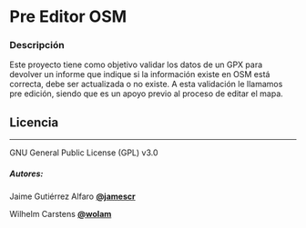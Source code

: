 # Pre Editor OSM 

### Descripción     
Este proyecto tiene como objetivo validar los datos de un GPX para devolver un informe que indique si la información existe en OSM está correcta, debe ser actualizada o no existe. A esta validación le llamamos pre edición, siendo que es un apoyo previo al proceso de editar el mapa. 



## Licencia
---
GNU General Public License (GPL) v3.0

##### Autores:
Jaime Gutiérrez Alfaro [**@jamescr**](https://github.com/jamescr)

Wilhelm Carstens [**@wolam**](https://github.com/Wolam)
